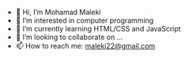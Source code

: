 - 👋 Hi, I’m Mohamad Maleki
- 👀 I’m interested in computer programming
- 🌱 I’m currently learning HTML/CSS and JavaScript
- 💞️ I’m looking to collaborate on ...
- 📫 How to reach me: maleki22@gmail.com

<!---
maleki22/maleki22 is a ✨ special ✨ repository because its `README.md` (this file) appears on your GitHub profile.
You can click the Preview link to take a look at your changes.
--->
